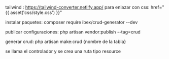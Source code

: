 tailwind :
https://tailwind-converter.netlify.app/
para enlazar con css:
href="{{ asset('css/style.css') }}"

instalar paquetes:
composer require ibex/crud-generator --dev

publicar configuraciones:
php artisan vendor:publish --tag=crud

generar crud:
php artisan make:crud {nombre de la tabla}


se llama el controlador y se crea una ruta tipo resource


